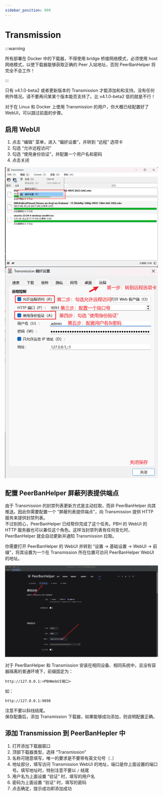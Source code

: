 ```yaml
---
sidebar_position: 999
---
```


# Transmission

:::warning

所有部署在 Docker 中的下载器，不得使用 bridge 桥接网络模式，必须使用 host 网络模式，以使下载器能够获取正确的 Peer 入站地址，否则 PeerBanHelper 将完全不会工作！

:::

只有 v4.1.0-beta2 或者更新版本的 Transmission 才能添加和和支持。没有任何例外情况。请不要再问某某个版本能否支持了。比 v4.1.0-beta2 低的就是不行！

对于在 Linux 和 Docker 上使用 Transmission 的用户，你大概已经配置好了 WebUI，可以跳过前面的步骤。

## 启用 WebUI

1. 点击 “编辑” 菜单，进入 “偏好设置”，并转到 “远程” 选项卡
2. 勾选 “允许远程访问”
3. 勾选 “使用身份验证”，并配置一个用户名和密码
4. 点击关闭

![step1](assets/Transmission-step1.png)
![step2](assets/Transmission-step2.png)

## 配置 PeerBanHelper 屏蔽列表提供端点

由于 Transmission 的封禁列表更新方式是主动拉取，而非 PeerBanHelper 向其推送。因此你需要配置一个 “屏蔽列表提供端点”，向 Transmission 提供 HTTP 服务来提供封禁列表。  
不过别担心，PeerBanHelper 已经帮你完成了这个任务。PBH 的 WebUI 的 HTTP 服务器也可以兼任这个角色。这样当封禁列表有任何变化时，PeerBanHelper 就会自动更新并通知 Transmission 拉取。

你需要打开 PeerBanHelper 的 WebUI 并转到 “设置 -> 基础设置 -> WebUI -> 前缀”，将其设置为一个在 Transmission 所在位置可访问 PeerBanHelper WebUI 的地址。  

![step3](assets/transmission-config-prefix.png)

对于 PeerBanHelper 和 Transmission 安装在相同设备、相同系统中，且没有容器隔离的普通环境下，前缀固定为：

```plain
http://127.0.0.1:<PBHWebUI端口>
```

如：

```plain
http://127.0.0.1:9898
```

注意不要以斜线结尾。  
保存配置后，添加 Transmission 下载器，如果能够成功添加，则说明配置正确。

## 添加 Transmission 到 PeerBanHepler 中

1. 打开添加下载器窗口
2. 顶部下载器类型，选择 “Transmission”
3. 名称可随意填写，唯一的要求是不要带有英文句号（`.`）
4. 地址部分，填写访问 Transmission WebUI 的地址，端口是你上面设置的端口号。填写地址时，特别注意不要以 `/` 结尾
5. 用户名为上面设置 “验证” 时，填写的用户名
6. 密码为上面设置 “验证” 时，填写的密码
7. 点击确定，提示成功即添加成功
